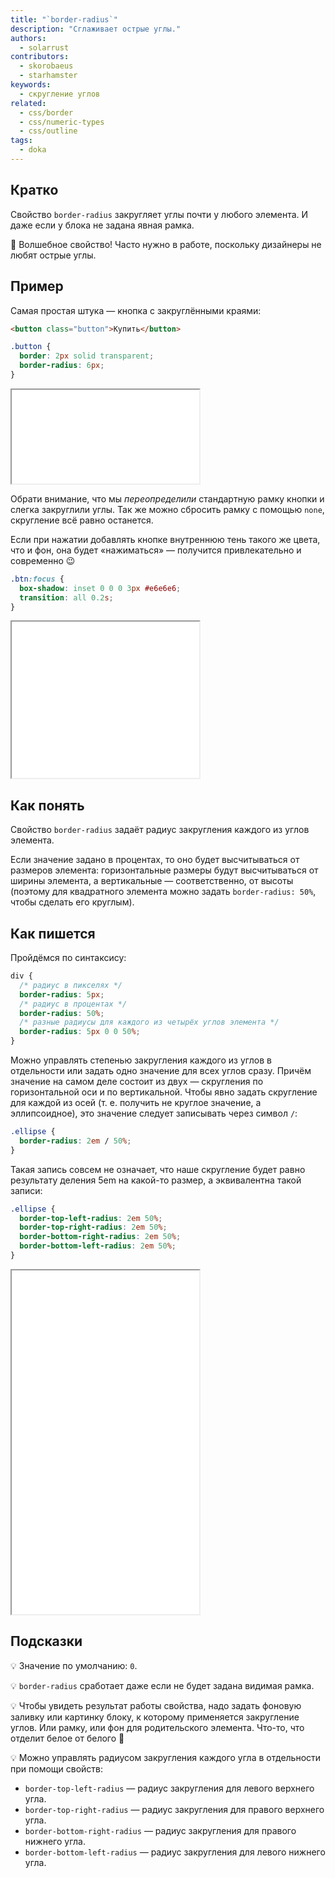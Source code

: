 ```yaml
---
title: "`border-radius`"
description: "Сглаживает острые углы."
authors:
  - solarrust
contributors:
  - skorobaeus
  - starhamster
keywords:
  - скругление углов
related:
  - css/border
  - css/numeric-types
  - css/outline
tags:
  - doka
---
```


## Кратко

Свойство `border-radius` закругляет углы почти у любого элемента. И даже если у блока не задана явная рамка.

🔮 Волшебное свойство! Часто нужно в работе, поскольку дизайнеры не любят острые углы.

## Пример

Самая простая штука — кнопка с закруглёнными краями:

```html
<button class="button">Купить</button>
```

```css
.button {
  border: 2px solid transparent;
  border-radius: 6px;
}
```

<iframe title="Кнопка" src="demos/basic/" height="150"></iframe>

Обрати внимание, что мы _переопределили_ стандартную рамку кнопки и слегка закруглили углы. Так же можно сбросить рамку с помощью `none`, скругление всё равно останется.

Если при нажатии добавлять кнопке внутреннюю тень такого же цвета, что и фон, она будет «нажиматься» — получится привлекательно и современно 😉


```css
.btn:focus {
  box-shadow: inset 0 0 0 3px #e6e6e6;
  transition: all 0.2s;
}
```

<iframe title="Интерактивная кнопка" src="demos/interactive/" height="250"></iframe>

## Как понять

Свойство `border-radius` задаёт радиус закругления каждого из углов элемента.

Если значение задано в процентах, то оно будет высчитываться от размеров элемента: горизонтальные размеры будут высчитываться от ширины элемента, а вертикальные — соответственно, от высоты (поэтому для квадратного элемента можно задать `border-radius: 50%`, чтобы сделать его круглым).

## Как пишется

Пройдёмся по синтаксису:

```css
div {
  /* радиус в пикселях */
  border-radius: 5px;
  /* радиус в процентах */
  border-radius: 50%;
  /* разные радиусы для каждого из четырёх углов элемента */
  border-radius: 5px 0 0 50%;
}
```

Можно управлять степенью закругления каждого из углов в отдельности или задать одно значение для всех углов сразу. Причём значение на самом деле состоит из двух — скругления по горизонтальной оси и по вертикальной. Чтобы явно задать скругление для каждой из осей (т. е. получить не круглое значение, а эллипсоидное), это значение следует записывать через символ `/`:

```css
.ellipse {
  border-radius: 2em / 50%;
}
```

Такая запись совсем не означает, что наше скругление будет равно результату деления 5em на какой-то размер, а эквивалентна такой записи:

```css
.ellipse {
  border-top-left-radius: 2em 50%;
  border-top-right-radius: 2em 50%;
  border-bottom-right-radius: 2em 50%;
  border-bottom-left-radius: 2em 50%;
}
```

<iframe title="Скруглённые блоки разного размера" src="demos/different-blocks/" height="550"></iframe>

## Подсказки

💡 Значение по умолчанию: `0`.

💡 `border-radius` сработает даже если не будет задана видимая рамка.

💡 Чтобы увидеть результат работы свойства, надо задать фоновую заливку или картинку блоку, к которому применяется закругление углов. Или рамку, или фон для родительского элемента. Что-то, что отделит белое от белого 🤗

💡 Можно управлять радиусом закругления каждого угла в отдельности при помощи свойств:

- `border-top-left-radius` — радиус закругления для левого верхнего угла.
- `border-top-right-radius` — радиус закругления для правого верхнего угла.
- `border-bottom-right-radius` — радиус закругления для правого нижнего угла.
- `border-bottom-left-radius` — радиус закругления для левого нижнего угла.
